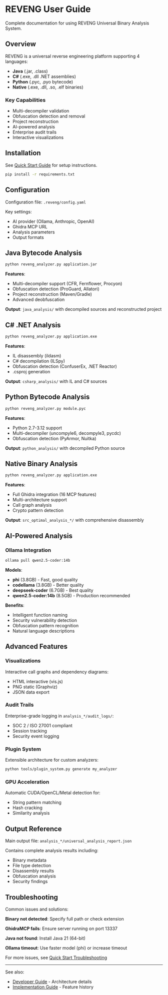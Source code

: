 # REVENG User Guide

Complete documentation for using REVENG Universal Binary Analysis System.

## Overview

REVENG is a universal reverse engineering platform supporting 4 languages:
- **Java** (.jar, .class)
- **C#** (.exe, .dll .NET assemblies)
- **Python** (.pyc, .pyo bytecode)
- **Native** (.exe, .dll, .so, .elf binaries)

### Key Capabilities

- Multi-decompiler validation
- Obfuscation detection and removal
- Project reconstruction
- AI-powered analysis
- Enterprise audit trails
- Interactive visualizations

## Installation

See [Quick Start Guide](QUICK_START.md) for setup instructions.

```bash
pip install -r requirements.txt
```

## Configuration

Configuration file: `.reveng/config.yaml`

Key settings:
- AI provider (Ollama, Anthropic, OpenAI)
- Ghidra MCP URL
- Analysis parameters
- Output formats

## Java Bytecode Analysis

```bash
python reveng_analyzer.py application.jar
```

**Features**:
- Multi-decompiler support (CFR, Fernflower, Procyon)
- Obfuscation detection (ProGuard, Allatori)
- Project reconstruction (Maven/Gradle)
- Advanced deobfuscation

**Output**: `java_analysis/` with decompiled sources and reconstructed project

## C# .NET Analysis

```bash
python reveng_analyzer.py application.exe
```

**Features**:
- IL disassembly (ildasm)
- C# decompilation (ILSpy)
- Obfuscation detection (ConfuserEx, .NET Reactor)
- .csproj generation

**Output**: `csharp_analysis/` with IL and C# sources

## Python Bytecode Analysis

```bash
python reveng_analyzer.py module.pyc
```

**Features**:
- Python 2.7-3.12 support
- Multi-decompiler (uncompyle6, decompyle3, pycdc)
- Obfuscation detection (PyArmor, Nuitka)

**Output**: `python_analysis/` with decompiled Python source

## Native Binary Analysis

```bash
python reveng_analyzer.py application.exe
```

**Features**:
- Full Ghidra integration (16 MCP features)
- Multi-architecture support
- Call graph analysis
- Crypto pattern detection

**Output**: `src_optimal_analysis_*/` with comprehensive disassembly

## AI-Powered Analysis

### Ollama Integration

```bash
ollama pull qwen2.5-coder:14b
```

**Models**:
- **phi** (3.8GB) - Fast, good quality
- **codellama** (3.8GB) - Better quality
- **deepseek-coder** (6.7GB) - Best quality
- **qwen2.5-coder:14b** (8.5GB) - Production recommended

**Benefits**:
- Intelligent function naming
- Security vulnerability detection
- Obfuscation pattern recognition
- Natural language descriptions

## Advanced Features

### Visualizations

Interactive call graphs and dependency diagrams:
- HTML interactive (vis.js)
- PNG static (Graphviz)
- JSON data export

### Audit Trails

Enterprise-grade logging in `analysis_*/audit_logs/`:
- SOC 2 / ISO 27001 compliant
- Session tracking
- Security event logging

### Plugin System

Extensible architecture for custom analyzers:

```bash
python tools/plugin_system.py generate my_analyzer
```

### GPU Acceleration

Automatic CUDA/OpenCL/Metal detection for:
- String pattern matching
- Hash cracking
- Similarity analysis

## Output Reference

Main output file: `analysis_*/universal_analysis_report.json`

Contains complete analysis results including:
- Binary metadata
- File type detection
- Disassembly results
- Obfuscation analysis
- Security findings

## Troubleshooting

Common issues and solutions:

**Binary not detected**: Specify full path or check extension

**GhidraMCP fails**: Ensure server running on port 13337

**Java not found**: Install Java 21 (64-bit)

**Ollama timeout**: Use faster model (phi) or increase timeout

For more issues, see [Quick Start Troubleshooting](QUICK_START.md#troubleshooting)

---

See also:
- [Developer Guide](DEVELOPER_GUIDE.md) - Architecture details
- [Implementation Guide](IMPLEMENTATION.md) - Feature history

